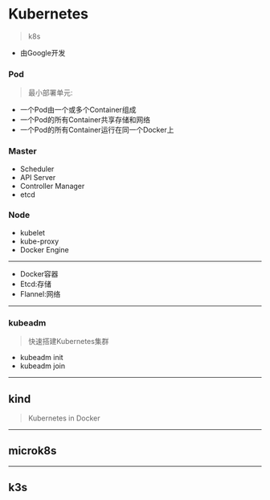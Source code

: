 
# Kubernetes
> k8s
- 由Google开发



### Pod
> 最小部署单元:
- 一个Pod由一个或多个Container组成
- 一个Pod的所有Container共享存储和网络
- 一个Pod的所有Container运行在同一个Docker上


### Master

- Scheduler
- API Server
- Controller Manager
- etcd



### Node
- kubelet
- kube-proxy
- Docker Engine

---
- Docker容器
- Etcd:存储
- Flannel:网络

---
### kubeadm
> 快速搭建Kubernetes集群
- kubeadm init
- kubeadm join


---

## kind
> Kubernetes in Docker






---
## microk8s



---
## k3s
